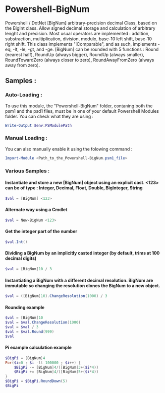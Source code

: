 # Powershell-BigNum
Powershell / DotNet [BigNum] arbitrary-precision decimal Class, based on the BigInt class.
Allow signed decimal storage and calculation of arbitrary lenght and precision.
Most usual operators are implemented : addition, substraction, multiplication, division, modulo, base-10 left shift, base-10 right shift.
This class implements "IComparable", and as such, implements -eq, -lt, -le, -gt, and -ge.
[BigNum] can be rounded with 5 functions : Round (nearest half), RoundUp (always bigger), RoundUp (always smaller), RoundTowardZero (always closer to zero), RoundAwayFromZero (always away from zero).

## Samples :

### Auto-Loading :

To use this module, the "Powershell-BigNum" folder, contaning both the psm1
and the psd1 files, must be in one of your default Powershell Modules folder.
You can check what they are using :

```powershell
Write-Output $env:PSModulePath
```

### Manual Loading :

You can also manually enable it using the folowing command :

```powershell
Import-Module <Path_to_the_Powershell-BigNum.psm1_file>
```

### Various Samples :

#### Instantiate and store a new [BigNum] object using an explicit cast. <123> can be of type : Integer, Decimal, Float, Double, BigInteger, String
```powershell
$val = [BigNum] <123>
```

#### Alternate way using a Cmdlet
```powershell
$val = New-BigNum <123>
```

#### Get the integer part of the number
```powershell
$val.Int()
```

#### Dividing a BigNum by an implicitly casted integer (by default, trims at 100 decimal digits)
```powershell
$val = [BigNum]10 / 3
```

#### Instantiating a BigNum with a different decimal resolution. BigNum are immutable so changing the resolution clones the BigNum to a new object.
```powershell
$val = ([BigNum]10).ChangeResolution(1000) / 3
```

#### Rounding example
```powershell
$val = [BigNum]10
$val = $val.ChangeResolution(1000)
$val = $val / 3
$val = $val.Round(999)
$val
```

#### Pi example calculation example
```powershell
$BigPi = [BigNum]4
For($i=0 ; $i -lt 100000 ; $i++) {
    $BigPi -= [BigNum]4/([BigNum]3+($i*4))
    $BigPi += [BigNum]4/([BigNum]5+($i*4))
}
$BigPi = $BigPi.RoundDown(5)
$BigPi
```
